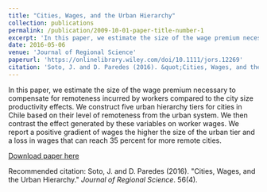 ```yaml
---
title: "Cities, Wages, and the Urban Hierarchy"
collection: publications
permalink: /publication/2009-10-01-paper-title-number-1
excerpt: 'In this paper, we estimate the size of the wage premium necessary to compensate for remoteness incurred by workers compared to the city size productivity effects. We construct five urban hierarchy tiers for cities in Chile based on their level of remoteness from the urban system. We then contrast the effect generated by these variables on worker wages. We report a positive gradient of wages the higher the size of the urban tier and a loss in wages that can reach 35 percent for more remote cities.'
date: 2016-05-06
venue: 'Journal of Regional Science'
paperurl: 'https://onlinelibrary.wiley.com/doi/10.1111/jors.12269'
citation: 'Soto, J. and D. Paredes (2016). &quot;Cities, Wages, and the Urban Hierarchy.&quot; <i>Journal of Regional Science</i>. 56(4).'
---
```

In this paper, we estimate the size of the wage premium necessary to compensate for remoteness incurred by workers compared to the city size productivity effects. We construct five urban hierarchy tiers for cities in Chile based on their level of remoteness from the urban system. We then contrast the effect generated by these variables on worker wages. We report a positive gradient of wages the higher the size of the urban tier and a loss in wages that can reach 35 percent for more remote cities.

[Download paper here](https://onlinelibrary.wiley.com/doi/epdf/10.1111/jors.12269)

Recommended citation: Soto, J. and D. Paredes (2016). "Cities, Wages, and the Urban Hierarchy." <i>Journal of Regional Science</i>. 56(4).
